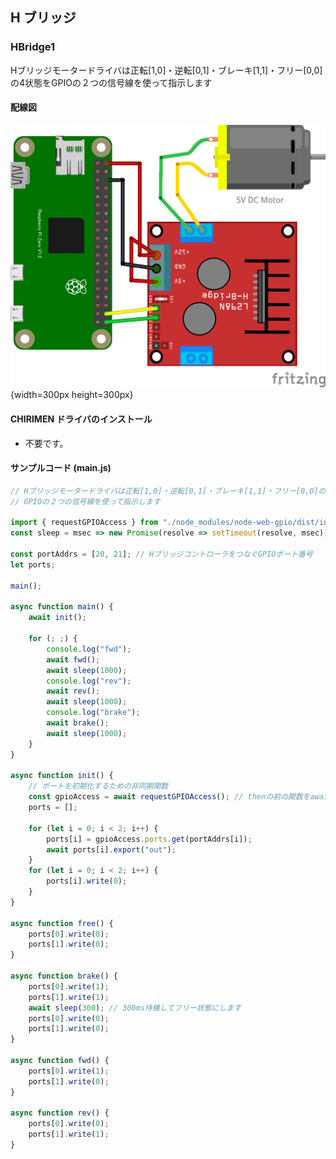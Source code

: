## H ブリッジ
### HBridge1 

Hブリッジモータードライバは正転[1,0]・逆転[0,1]・ブレーキ[1,1]・フリー[0,0]の4状態をGPIOの２つの信号線を使って指示します

#### 配線図

![配線図](schematic.png "schematic"){width=300px height=300px}

#### CHIRIMEN ドライバのインストール

- 不要です。

#### サンプルコード (main.js)

```javascript
// Hブリッジモータードライバは正転[1,0]・逆転[0,1]・ブレーキ[1,1]・フリー[0,0]の4状態を
// GPIOの２つの信号線を使って指示します

import { requestGPIOAccess } from "./node_modules/node-web-gpio/dist/index.js";
const sleep = msec => new Promise(resolve => setTimeout(resolve, msec));

const portAddrs = [20, 21]; // HブリッジコントローラをつなぐGPIOポート番号
let ports;

main();

async function main() {
    await init();

    for (; ;) {
        console.log("fwd");
        await fwd();
        await sleep(1000);
        console.log("rev");
        await rev();
        await sleep(1000);
        console.log("brake");
        await brake();
        await sleep(1000);
    }
}

async function init() {
    // ポートを初期化するための非同期関数
    const gpioAccess = await requestGPIOAccess(); // thenの前の関数をawait接頭辞をつけて呼び出します。
    ports = [];

    for (let i = 0; i < 2; i++) {
        ports[i] = gpioAccess.ports.get(portAddrs[i]);
        await ports[i].export("out");
    }
    for (let i = 0; i < 2; i++) {
        ports[i].write(0);
    }
}

async function free() {
    ports[0].write(0);
    ports[1].write(0);
}

async function brake() {
    ports[0].write(1);
    ports[1].write(1);
    await sleep(300); // 300ms待機してフリー状態にします
    ports[0].write(0);
    ports[1].write(0);
}

async function fwd() {
    ports[0].write(1);
    ports[1].write(0);
}

async function rev() {
    ports[0].write(0);
    ports[1].write(1);
}
```
